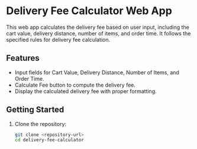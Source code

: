 # Delivery Fee Calculator Web App

This web app calculates the delivery fee based on user input, including the cart value, delivery distance, number of items, and order time. It follows the specified rules for delivery fee calculation.

## Features

- Input fields for Cart Value, Delivery Distance, Number of Items, and Order Time.
- Calculate Fee button to compute the delivery fee.
- Display the calculated delivery fee with proper formatting.

## Getting Started

1. Clone the repository:

   ```bash
   git clone <repository-url>
   cd delivery-fee-calculator
